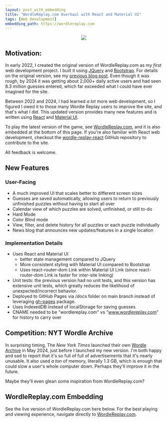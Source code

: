 ```yaml
---
layout: post_with_embedding
title: "WordleReplay.com Overhaul with React and Material UI"
tags: [Web Development]
embedding_path: https://wordlereplay.com
---
```


<p align="center">
  <img src="/assets/wordlereplay/wordlereplay_react_mui.png" />
</p>

## Motivation:
In early 2022, I created the original version of WordleReplay.com as my _first_ web development project. I built it using [JQuery](https://jquery.com/) and [Bootstrap](https://getbootstrap.com/). For details on the original version, see my [previous blog post](https://www.dougissi.com/2022/01/31/wordle-replay.html). Even though it was rough, by 2024 it was getting about 2,000+ daily active users and had seen 8.3 million guesses entered, which far exceeded what I could have ever imagined for the site.

Between 2022 and 2024, I had learned _a lot_ more web development, so I figured I owed it to those many Wordle Replay users to improve the site, and that's what I did. This updated version provides many new features and is written using [React](https://react.dev/) and [Material UI](https://mui.com/).

To play the latest version of the game, see <a href="{{ page.embedding_path }}" target="_blank">WordleReplay.com</a>, and it is also embedded at the bottom of this page. If you're also familiar with React web development, checkout the [wordle-replay-react](https://github.com/dougissi/wordle-replay-react) GitHub repository to contribute to the site.

All feedback is welcome.

## New Features

### User-Facing
* A much improved UI that scales better to different screen sizes
* Guesses are saved automatically, allowing users to return to previously unfinished puzzles without having to start all over
* Calendar view of which puzzles are solved, unfinished, or still to-do
* Hard Mode
* Color Blind mode
* View, filter, and delete history for all puzzles or each puzzle individually
* News blog that announces new updates/features in a single location


### Implementation Details
* Uses React and Material UI
  * better state management compared to JQuery
  * More consistent styling with Material UI compared to Bootstrap
  * Uses react-router-dom Link within Material UI Link (since react-router-dom Link is faster for inter-site linking)
* Unit tests: the previous version had no unit tests, and this version has extensive unit tests, which greatly reduces the likelihood of unexpected/incorrect behavior.
* Deployed to GitHub Pages via /docs folder on main branch instead of leveraging [gh-pages](https://www.npmjs.com/package/gh-pages) package.
* Uses IndexedDB instead of localStorage for saving guesses
* CNAME needed to be "wordlereplay.com" vs "www.wordlereplay.com" for history to carry over

## Competition: NYT Wordle Archive

In surprising timing, The _New York Times_ launched their own <a href="https://wordlearchive.com" target="_blank">Wordle Archive</a> in May 2024, just before I launched my new version. I'm both happy and sad to report that it's so full of full of advertisements that it's nearly unusable. It also used _a ton_ of memory, literally 1.3 GB, which is enough that could slow a user's whole computer down. Perhaps they'll improve it in the future.

Maybe they'll even glean some inspiration from WordleReplay.com?

## WordleReplay.com Embedding

See the live version of WordleReplay.com here below. For the best playing and viewing experience, navigate directly to <a href="{{ page.embedding_path }}" target="_blank">WordleReplay.com</a>.